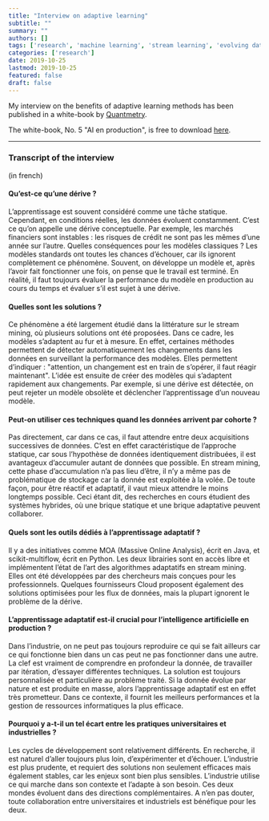 ```yaml
---
title: "Interview on adaptive learning"
subtitle: ""
summary: ""
authors: []
tags: ['research', 'machine learning', 'stream learning', 'evolving data streams']
categories: ['research']
date: 2019-10-25
lastmod: 2019-10-25
featured: false
draft: false
---
```


My interview on the benefits of adaptive learning methods has been published in a white-book by [Quantmetry](https://www.quantmetry.com/).

The white-book, No. 5 "AI en production", is free to download [here](https://www.quantmetry.com/les-livres-blancs/).

---

### Transcript of the interview
(in french)

#### Qu’est-ce qu’une dérive ?

L’apprentissage est souvent considéré comme une tâche statique. Cependant, en conditions réelles, les données évoluent constamment. C’est ce qu’on appelle une dérive conceptuelle. Par exemple, les marchés financiers sont instables : les risques de crédit ne sont pas les mêmes d’une année sur l’autre.
Quelles conséquences pour les modèles classiques ?
Les modèles standards ont toutes les chances d’échouer, car ils ignorent complètement ce phénomène. Souvent, on développe un modèle et, après l’avoir fait fonctionner une fois, on pense que le travail est terminé. En réalité, il faut toujours évaluer la performance du modèle en production au cours du temps et évaluer s’il est sujet à une dérive.

#### Quelles sont les solutions ?

Ce phénomène a été largement étudié dans la littérature sur le stream mining, où plusieurs solutions ont été proposées. Dans ce cadre, les modèles s’adaptent au fur et à mesure. En effet, certaines méthodes permettent de détecter automatiquement les changements dans les données en surveillant la performance des modèles. Elles permettent d’indiquer : "attention, un changement est en train de s’opérer, il faut réagir maintenant". L’idée est ensuite de créer des modèles qui s’adaptent rapidement aux changements. Par exemple, si une dérive est détectée, on peut rejeter un modèle obsolète et déclencher l’apprentissage d’un nouveau modèle.

#### Peut-on utiliser ces techniques quand les données arrivent par cohorte ?

Pas directement, car dans ce cas, il faut attendre entre deux acquisitions successives de données. C’est en effet caractéristique de l’approche statique, car sous l’hypothèse de données identiquement distribuées, il est avantageux d’accumuler autant de données que possible. En stream mining, cette phase d’accumulation n’a pas lieu d’être, il n’y a même pas de problématique de stockage car la donnée est exploitée à la volée. De toute façon, pour être réactif et adaptatif, il vaut mieux attendre le moins longtemps possible. Ceci étant dit, des recherches en cours étudient des systèmes hybrides, où une brique statique et une brique adaptative peuvent collaborer.

#### Quels sont les outils dédiés à l’apprentissage adaptatif ?

Il y a des initiatives comme MOA (Massive Online Analysis), écrit en Java, et scikit-multiflow, écrit en Python. Les deux librairies sont en accès libre et implémentent l’état de l’art des algorithmes adaptatifs en stream mining. Elles ont été développées par des chercheurs mais conçues pour les professionnels. Quelques fournisseurs Cloud proposent également des solutions optimisées pour les flux de données, mais la plupart ignorent le problème de la dérive.

#### L’apprentissage adaptatif est-il crucial pour l’intelligence artificielle en production ?

Dans l’industrie, on ne peut pas toujours reproduire ce qui se fait ailleurs car ce qui fonctionne bien dans un cas peut ne pas fonctionner dans une autre. La clef est vraiment de comprendre en profondeur la donnée, de travailler par itération, d’essayer différentes techniques. La solution est toujours personnalisée et particulière au problème traité. Si la donnée évolue par nature et est produite en masse, alors l’apprentissage adaptatif est en effet très prometteur. Dans ce contexte, il fournit les meilleurs performances et la gestion de ressources informatiques la plus efficace.

#### Pourquoi y a-t-il un tel écart entre les pratiques universitaires et industrielles ?

Les cycles de développement sont relativement différents. En recherche, il est naturel d’aller toujours plus loin, d’expérimenter et d’échouer. L’industrie est plus prudente, et requiert des solutions non seulement efficaces mais également stables, car les enjeux sont bien plus sensibles. L’industrie utilise ce qui marche dans son contexte et l’adapte à son besoin. Ces deux mondes évoluent dans des directions complémentaires. A n’en pas douter, toute collaboration entre universitaires et industriels est bénéfique pour les deux.
